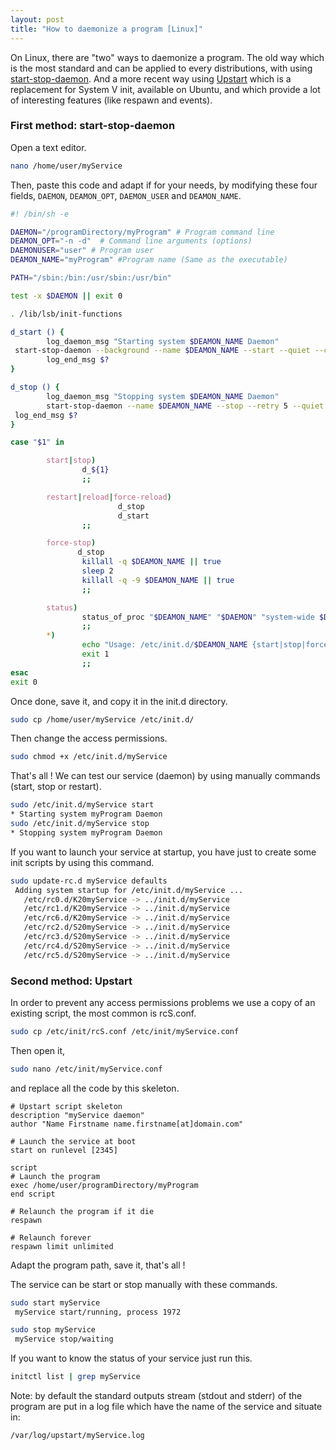 ```yaml
---
layout: post
title: "How to daemonize a program [Linux]"
---
```

On Linux, there are "two" ways to daemonize a program. The old way which is the most standard and can be applied to every distributions, with using [start-stop-daemon](http://manpages.ubuntu.com/manpages/lucid/fr/man8/start-stop-daemon.8.html). And a more recent way using [Upstart](http://upstart.ubuntu.com/) which is a replacement for System V init, available on Ubuntu, and which provide a lot of interesting features (like respawn and events).
### First method: start-stop-daemon
Open a text editor.
```bash
nano /home/user/myService
```
Then, paste this code and adapt if for your needs, by modifying these four fields, `DAEMON`, `DEAMON_OPT`, `DAEMON_USER` and `DEAMON_NAME`.
```bash
#! /bin/sh -e

DAEMON="/programDirectory/myProgram" # Program command line
DEAMON_OPT="-n -d"  # Command line arguments (options)
DAEMONUSER="user" # Program user
DEAMON_NAME="myProgram" #Program name (Same as the executable)

PATH="/sbin:/bin:/usr/sbin:/usr/bin"

test -x $DAEMON || exit 0

. /lib/lsb/init-functions

d_start () {
        log_daemon_msg "Starting system $DEAMON_NAME Daemon"
 start-stop-daemon --background --name $DEAMON_NAME --start --quiet --chuid $DAEMONUSER --exec $DAEMON -- $DEAMON_OPT
        log_end_msg $?
}

d_stop () {
        log_daemon_msg "Stopping system $DEAMON_NAME Daemon"
        start-stop-daemon --name $DEAMON_NAME --stop --retry 5 --quiet --name $DEAMON_NAME
 log_end_msg $?
}

case "$1" in

        start|stop)
                d_${1}
                ;;

        restart|reload|force-reload)
                        d_stop
                        d_start
                ;;

        force-stop)
               d_stop
                killall -q $DEAMON_NAME || true
                sleep 2
                killall -q -9 $DEAMON_NAME || true
                ;;

        status)
                status_of_proc "$DEAMON_NAME" "$DAEMON" "system-wide $DEAMON_NAME" && exit 0 || exit $?
                ;;
        *)
                echo "Usage: /etc/init.d/$DEAMON_NAME {start|stop|force-stop|restart|reload|force-reload|status}"
                exit 1
                ;;
esac
exit 0
```
Once done, save it, and copy it in the init.d directory.
```bash
sudo cp /home/user/myService /etc/init.d/
```
Then change the access permissions.
```bash
sudo chmod +x /etc/init.d/myService
```
That's all !
We can test our service (daemon) by using manually commands (start, stop or restart).
```bash
sudo /etc/init.d/myService start
* Starting system myProgram Daemon
sudo /etc/init.d/myService stop
* Stopping system myProgram Daemon
```
If you want to launch your service at startup, you have just to create some init scripts by using this command.
```bash
sudo update-rc.d myService defaults
 Adding system startup for /etc/init.d/myService ...
   /etc/rc0.d/K20myService -> ../init.d/myService 
   /etc/rc1.d/K20myService -> ../init.d/myService
   /etc/rc6.d/K20myService -> ../init.d/myService
   /etc/rc2.d/S20myService -> ../init.d/myService
   /etc/rc3.d/S20myService -> ../init.d/myService
   /etc/rc4.d/S20myService -> ../init.d/myService
   /etc/rc5.d/S20myService -> ../init.d/myService
```
### Second method: Upstart
In order to prevent any access permissions problems we use a copy of an existing script, the most common is rcS.conf.
```bash
sudo cp /etc/init/rcS.conf /etc/init/myService.conf
```
Then open it,
```bash
sudo nano /etc/init/myService.conf
```
and replace all the code by this skeleton.
```
# Upstart script skeleton
description "myService daemon"
author "Name Firstname name.firstname[at]domain.com"

# Launch the service at boot
start on runlevel [2345]

script
# Launch the program
exec /home/user/programDirectory/myProgram
end script

# Relaunch the program if it die
respawn

# Relaunch forever
respawn limit unlimited
```
Adapt the program path, save it, that's all !

The service can be start or stop manually with these commands.
```bash
sudo start myService
 myService start/running, process 1972

sudo stop myService
 myService stop/waiting
```
If you want to know the status of your service just run this.
```bash
initctl list | grep myService
```
Note: by default the standard outputs stream (stdout and stderr) of the program are put in a log file which have the name of the service and situate in:
```bash
/var/log/upstart/myService.log
```
